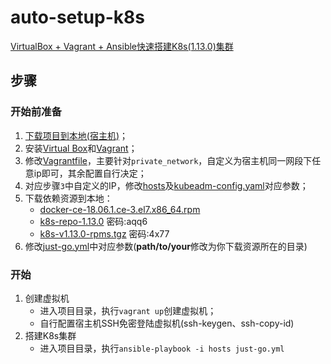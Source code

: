 # auto-setup-k8s
[VirtualBox + Vagrant + Ansible快速搭建K8s(1.13.0)集群][u01]

## 步骤

### 开始前准备

1.	[下载项目到本地(宿主机)][u02]；
2.	安装[Virtual Box][u03]和[Vagrant][u04]；
3.	修改[Vagrantfile][u05]，主要针对`private_network`，自定义为宿主机同一网段下任意ip即可，其余配置自行决定；
4.	对应步骤`3`中自定义的IP，修改[hosts][u06]及[kubeadm-config.yaml][u07]对应参数；
5.	下载依赖资源到本地：
	*	[docker-ce-18.06.1.ce-3.el7.x86_64.rpm][u08]
	*	[k8s-repo-1.13.0][u09]  密码:aqq6
	*	[k8s-v1.13.0-rpms.tgz][u10]  密码:4x77
6.	修改[just-go.yml][u11]中对应参数(**path/to/your**修改为你下载资源所在的目录)

### 开始

1.	创建虚拟机
	*	进入项目目录，执行`vagrant up`创建虚拟机；
	*	自行配置宿主机SSH免密登陆虚拟机(ssh-keygen、ssh-copy-id)
2.	搭建K8s集群
	*	进入项目目录，执行`ansible-playbook -i hosts just-go.yml`


[u01]:	https://blog.csdn.net/KINGSUO2016/article/details/86478879
[u02]:	https://github.com/KingSuo/auto-setup-k8s.git
[u03]:	https://www.virtualbox.org/wiki/Downloads
[u04]:	https://www.vagrantup.com/downloads.html
[u05]:	https://github.com/KingSuo/auto-setup-k8s/blob/master/Vagrantfile
[u06]:	https://github.com/KingSuo/auto-setup-k8s/blob/master/hosts
[u07]:	https://github.com/KingSuo/auto-setup-k8s/blob/master/kubeadm-config.yaml
[u08]:	https://mirrors.tuna.tsinghua.edu.cn/docker-ce/linux/centos/7/x86_64/stable/Packages/docker-ce-18.06.1.ce-3.el7.x86_64.rpm
[u09]:	https://pan.baidu.com/s/1V90inVwvdJM9LKDgOfNglA
[u10]:	https://pan.baidu.com/s/12dL5r_M33-VyBrVWXj9kdw
[u11]:	https://github.com/KingSuo/auto-setup-k8s/blob/master/just-go.yml